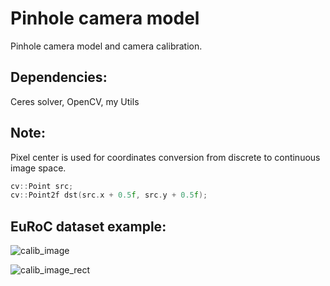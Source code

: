 # Pinhole camera model 
Pinhole camera model and camera calibration.
## Dependencies:
Ceres solver, OpenCV, my Utils
## Note:
Pixel center is used for coordinates conversion from discrete to continuous image space.
```c++ 
cv::Point src;
cv::Point2f dst(src.x + 0.5f, src.y + 0.5f);
```
## EuRoC dataset example:
![calib_image](https://github.com/SergeyChechkin/camera_model/assets/6116876/d8629659-01ba-4026-8632-e30d9993356d)

![calib_image_rect](https://github.com/SergeyChechkin/camera_model/assets/6116876/720d29f8-9590-4e05-a3da-dea39321a3aa)
